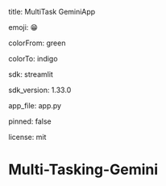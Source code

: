 
title: MultiTask GeminiApp

emoji: 😁

colorFrom: green

colorTo: indigo

sdk: streamlit

sdk_version: 1.33.0

app_file: app.py

pinned: false

license: mit

# Multi-Tasking-Gemini
